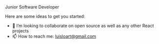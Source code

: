 Junior Software Developer

Here are some ideas to get you started:

- 👯 I’m looking to collaborate on open source as well as any other React projects
- 📫 How to reach me: luisloart@gmail.com

